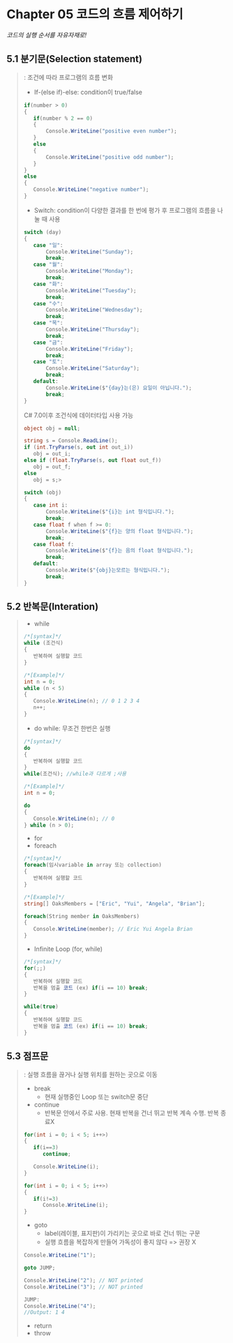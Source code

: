 # Chapter 05 코드의 흐름 제어하기
*코드의 실행 순서를 자유자재로!*


## 5.1 분기문(Selection statement)
>: 조건에 따라 프로그램의 흐름 변화
>+ If-(else if)-else: condition이 true/false
>``` csharp
>if(number > 0)
>{
>    if(number % 2 == 0)
>    {
>        Console.WriteLine("positive even number");
>    }
>    else
>    {
>        Console.WriteLine("positive odd number");
>    }
>}
>else
>{
>    Console.WriteLine("negative number");
>}
>```
>+ Switch: condition이 다양한 결과를 한 번에 평가 후 프로그램의 흐름을 나눌 때 사용
>``` csharp
>switch (day)
>{
>    case "일":
>        Console.WriteLine("Sunday");
>        break;
>    case "월":
>        Console.WriteLine("Monday");
>        break;
>    case "화":
>        Console.WriteLine("Tuesday");
>        break;
>    case "수":
>        Console.WriteLine("Wednesday");
>        break;
>    case "목":
>        Console.WriteLine("Thursday");
>        break;
>    case "금":
>        Console.WriteLine("Friday");
>        break;
>    case "토":
>        Console.WriteLine("Saturday");
>        break;
>    default:
>        Console.WriteLine($"{day}는(은) 요일이 아닙니다.");
>        break;
>}
>```
>
>C# 7.0이후 조건식에 데이터타입 사용 가능
>``` csharp
>object obj = null;
>
>string s = Console.ReadLine();
>if (int.TryParse(s, out int out_i))
>    obj = out_i;
>else if (float.TryParse(s, out float out_f))
>    obj = out_f;
>else
>    obj = s;>
>
>switch (obj)
>{
>    case int i:
>        Console.WriteLine($"{i}는 int 형식입니다.");
>        break;                
>    case float f when f >= 0:
>        Console.WriteLine($"{f}는 양의 float 형식입니다.");
>        break;
>    case float f:
>        Console.WriteLine($"{f}는 음의 float 형식입니다.");
>        break;
>    default:
>        Console.Write($"{obj}는모르는 형식입니다.");
>        break;
>}

## 5.2 반복문(Interation)
>+ while
>``` csharp
>/*[syntax]*/
>while (조건식)
>{
>    반복하여 실행할 코드
>}
>```
>``` csharp
>/*[Example]*/
>int n = 0;
>while (n < 5)
>{
>    Console.WriteLine(n); // 0 1 2 3 4
>    n++;
>}
>```
>
>+ do while: 무조건 한번은 실행
>``` csharp
>/*[syntax]*/
>do
>{
>    반복하여 실행할 코드
>}
>while(조건식); //while과 다르게 ;사용
>```
>``` csharp
> /*[Example]*/
>int n = 0;
>
>do 
>{
>    Console.WriteLine(n); // 0
>} while (n > 0);
>```
>
>- for
>- foreach
>``` csharp
>/*[syntax]*/
>foreach(임시variable in array 또는 collection)
>{
>    반복하여 실행할 코드
>}
>```
>``` csharp
> /*[Example]*/
>string[] OaksMembers = ["Eric", "Yui", "Angela", "Brian"];
>
>foreach(String member in OaksMembers)
>{
>    Console.WriteLine(member); // Eric Yui Angela Brian
>}
>```
>- Infinite Loop (for, while)
>``` csharp
>/*[syntax]*/
>for(;;)
>{
>    반복하여 실행할 코드
>    반복을 멈출 코드 (ex) if(i == 10) break; 
>}
>
>while(true)
>{
>    반복하여 실행할 코드
>    반복을 멈출 코드 (ex) if(i == 10) break; 
>}
>```

## 5.3 점프문
>: 실행 흐름을 끊거나 실행 위치를 원하는 곳으로 이동
> - break
>   - 현재 실행중인 Loop 또는 switch문 중단
> - continue
>   - 반복문 안에서 주로 사용. 현재 반복을 건너 뛰고 반복 계속 수행. 반복 종료X
>``` csharp
>for(int i = 0; i < 5; i++>)
>{
>    if(i==3)
>       continue;
>
>    Console.WriteLine(i);
>}
>``` 
>``` csharp
>for(int i = 0; i < 5; i++>)
>{
>    if(i!=3)
>       Console.WriteLine(i);
>}
>```  
> - goto
>   - label(레이블, 표지판)이 가리키는 곳으로 바로 건너 뛰는 구문
>   - 실행 흐름을 복잡하게 만들어 가독성이 좋지 않다 => 권장 X
>``` csharp
>Console.WriteLine("1");
>
>goto JUMP; 
>
>Console.WriteLine("2"); // NOT printed
>Console.WriteLine("3"); // NOT printed
>
>JUMP:
>Console.WriteLine("4");
> //Output: 1 4
>``` 
>+ return
>+ throw
